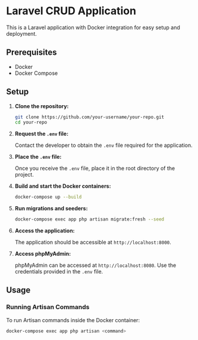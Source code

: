 # Laravel CRUD Application

This is a Laravel application with Docker integration for easy setup and deployment.

## Prerequisites

- Docker
- Docker Compose

## Setup

1. **Clone the repository:**

    ```sh
    git clone https://github.com/your-username/your-repo.git
    cd your-repo
    ```

2. **Request the `.env` file:**

    Contact the developer to obtain the `.env` file required for the application.

3. **Place the `.env` file:**

    Once you receive the `.env` file, place it in the root directory of the project.

4. **Build and start the Docker containers:**

    ```sh
    docker-compose up --build
    ```

5. **Run migrations and seeders:**

    ```sh
    docker-compose exec app php artisan migrate:fresh --seed
    ```

6. **Access the application:**

    The application should be accessible at `http://localhost:8000`.

7. **Access phpMyAdmin:**

    phpMyAdmin can be accessed at `http://localhost:8080`. Use the credentials provided in the `.env` file.

## Usage

### Running Artisan Commands

To run Artisan commands inside the Docker container:

```sh
docker-compose exec app php artisan <command>
